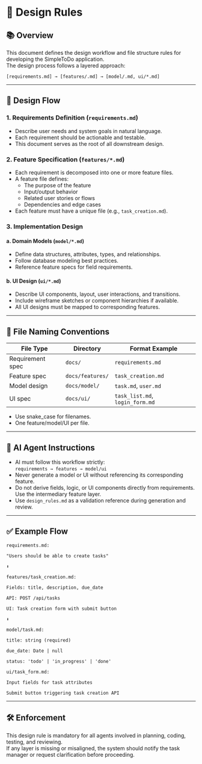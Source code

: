 # 📐 Design Rules

## 📚 Overview

This document defines the design workflow and file structure rules for developing the SimpleToDo application.  
The design process follows a layered approach:

```
[requirements.md] → [features/.md] → [model/.md, ui/*.md]
```

---

## 🔁 Design Flow

### 1. Requirements Definition (`requirements.md`)
- Describe user needs and system goals in natural language.
- Each requirement should be actionable and testable.
- This document serves as the root of all downstream design.

### 2. Feature Specification (`features/*.md`)
- Each requirement is decomposed into one or more feature files.
- A feature file defines:
  - The purpose of the feature
  - Input/output behavior
  - Related user stories or flows
  - Dependencies and edge cases
- Each feature must have a unique file (e.g., `task_creation.md`).

### 3. Implementation Design
#### a. Domain Models (`model/*.md`)
- Define data structures, attributes, types, and relationships.
- Follow database modeling best practices.
- Reference feature specs for field requirements.

#### b. UI Design (`ui/*.md`)
- Describe UI components, layout, user interactions, and transitions.
- Include wireframe sketches or component hierarchies if available.
- All UI designs must be mapped to corresponding features.

---

## 📁 File Naming Conventions

| File Type         | Directory       | Format Example               |
|------------------|----------------|------------------------------|
| Requirement spec | `docs/`         | `requirements.md`           |
| Feature spec     | `docs/features/`| `task_creation.md`          |
| Model design     | `docs/model/`   | `task.md`, `user.md`        |
| UI spec          | `docs/ui/`      | `task_list.md`, `login_form.md` |

- Use snake_case for filenames.
- One feature/model/UI per file.

---

## 🤖 AI Agent Instructions

- AI must follow this workflow strictly:  
  `requirements → features → model/ui`
- Never generate a model or UI without referencing its corresponding feature.
- Do not derive fields, logic, or UI components directly from requirements. Use the intermediary feature layer.
- Use `design_rules.md` as a validation reference during generation and review.

---

## ✅ Example Flow

```
requirements.md:

"Users should be able to create tasks"

⬇️

features/task_creation.md:

Fields: title, description, due_date

API: POST /api/tasks

UI: Task creation form with submit button

⬇️

model/task.md:

title: string (required)

due_date: Date | null

status: 'todo' | 'in_progress' | 'done'

ui/task_form.md:

Input fields for task attributes

Submit button triggering task creation API
```


---

## 🛠️ Enforcement

This design rule is mandatory for all agents involved in planning, coding, testing, and reviewing.  
If any layer is missing or misaligned, the system should notify the task manager or request clarification before proceeding.
